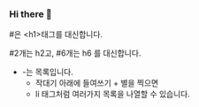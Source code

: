 ### Hi there 👋
#은 &lt;h1&gt;태그를 대신합니다.

#2개는 h2고, #6개는 h6 를 대신합니다.

- -는 목록입니다.
  * 작대기 아래에 들여쓰기 + 별을 찍으면
  * li 태그처럼 여러가지 목록을 나열할 수 있습니다.
  

<!--
**shinwr7/shinwr7** is a ✨ _special_ ✨ repository because its `README.md` (this file) appears on your GitHub profile.

Here are some ideas to get you started:

- 🔭 I’m currently working on ...
- 🌱 I’m currently learning ...
- 👯 I’m looking to collaborate on ...
- 🤔 I’m looking for help with ...
- 💬 Ask me about ...
- 📫 How to reach me: ...
- 😄 Pronouns: ...
- ⚡ Fun fact: ...
-->
